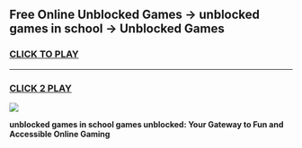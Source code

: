 
## Free Online Unblocked Games → unblocked games in school → Unblocked Games
<h3>
<a href="https://premium.freeplayer.one?title=unblocked_games_in_school&ref=21F">CLICK TO PLAY</a></h3>
<hr>

<h3>
<a href="https://premium.freeplayer.one?title=unblocked_games_in_school&ref=21F">CLICK 2 PLAY</a>
  
</h3>

<a href="https://premium.freeplayer.one?title=unblocked_games_in_school&ref=21F/"><img src="https://clearcache.store/games.png"></a>


**unblocked games in school games unblocked: Your Gateway to Fun and Accessible Online Gaming**
